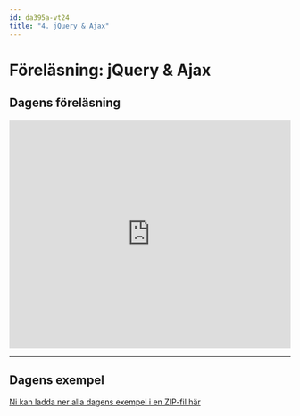 ```yaml
---
id: da395a-vt24
title: "4. jQuery & Ajax"
---
```


# Föreläsning: jQuery & Ajax

## Dagens föreläsning

<div class="frame">
    <div style="left: 0; width: 100%; height: 0; position: relative; padding-bottom: 81.407%;"><iframe src="https://www.slideshare.net/slideshow/embed_code/key/s6mYAqTxWt936A" style="top: 0; left: 0; width: 100%; height: 100%; position: absolute; border: 0;" allowfullscreen scrolling="no"></iframe></div>
</div>

---

## Dagens exempel

[Ni kan ladda ner alla dagens exempel i en ZIP-fil här](../../assets/kod/jQueryAjax.zip)
